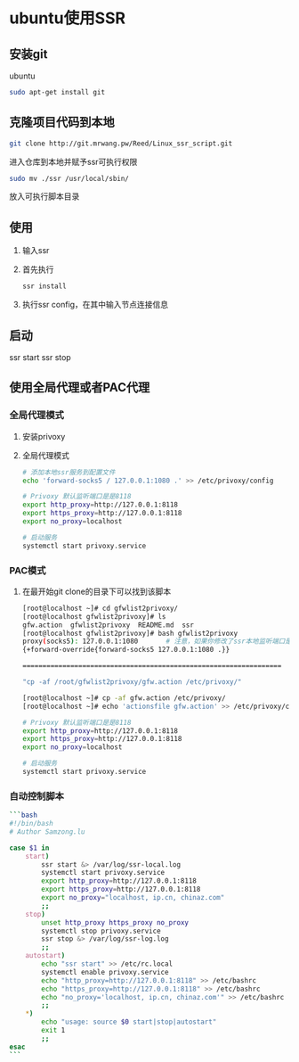 # ubuntu使用SSR

## **安装git**

ubuntu

```bash
sudo apt-get install git 
```

## 克隆项目代码到本地

```bash
git clone http://git.mrwang.pw/Reed/Linux_ssr_script.git
```

进入仓库到本地并赋予ssr可执行权限

```bash
sudo mv ./ssr /usr/local/sbin/
```

放入可执行脚本目录

## 使用

1. 输入ssr

2. 首先执行

   ```bash
   ssr install
   ```

3. 执行ssr config，在其中输入节点连接信息

## 启动

ssr start ssr stop

## **使用全局代理或者PAC代理**

### 全局代理模式

1. 安装privoxy

2. 全局代理模式

   ```bash
   # 添加本地ssr服务到配置文件
   echo 'forward-socks5 / 127.0.0.1:1080 .' >> /etc/privoxy/config
   
   # Privoxy 默认监听端口是是8118
   export http_proxy=http://127.0.0.1:8118
   export https_proxy=http://127.0.0.1:8118
   export no_proxy=localhost
   
   # 启动服务
   systemctl start privoxy.service
   ```

### PAC模式

1. 在最开始git clone的目录下可以找到该脚本
	
	```bash
	[root@localhost ~]# cd gfwlist2privoxy/
	[root@localhost gfwlist2privoxy]# ls
	gfw.action  gfwlist2privoxy  README.md  ssr
	[root@localhost gfwlist2privoxy]# bash gfwlist2privoxy
	proxy(socks5): 127.0.0.1:1080		# 注意，如果你修改了ssr本地监听端口是需要设置对应的
	{+forward-override{forward-socks5 127.0.0.1:1080 .}}
	
	=================================================================
	
	"cp -af /root/gfwlist2privoxy/gfw.action /etc/privoxy/"
	
	[root@localhost ~]# cp -af gfw.action /etc/privoxy/
	[root@localhost ~]# echo 'actionsfile gfw.action' >> /etc/privoxy/config
	
	# Privoxy 默认监听端口是是8118
	export http_proxy=http://127.0.0.1:8118
	export https_proxy=http://127.0.0.1:8118
	export no_proxy=localhost
	
	# 启动服务
	systemctl start privoxy.service
	```
	
### 自动控制脚本

~~~bash
```bash
#!/bin/bash
# Author Samzong.lu

case $1 in
	start)
		ssr start &> /var/log/ssr-local.log
		systemctl start privoxy.service
		export http_proxy=http://127.0.0.1:8118
		export https_proxy=http://127.0.0.1:8118
		export no_proxy="localhost, ip.cn, chinaz.com"
		;;
	stop)
		unset http_proxy https_proxy no_proxy
		systemctl stop privoxy.service
		ssr stop &> /var/log/ssr-log.log
		;;
	autostart)
		echo "ssr start" >> /etc/rc.local
		systemctl enable privoxy.service
		echo "http_proxy=http://127.0.0.1:8118" >> /etc/bashrc
		echo "https_proxy=http://127.0.0.1:8118" >> /etc/bashrc
		echo "no_proxy='localhost, ip.cn, chinaz.com'" >> /etc/bashrc
		;;
	*)
		echo "usage: source $0 start|stop|autostart"
		exit 1
		;;
esac
```
~~~


​	

